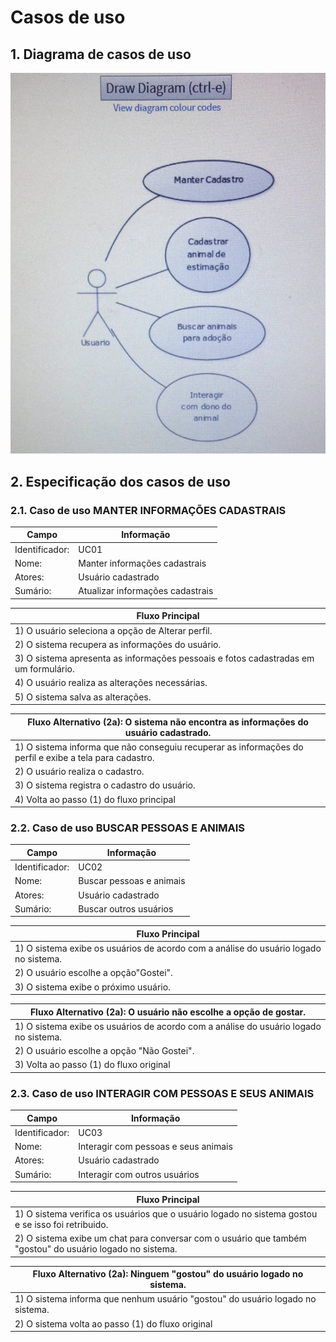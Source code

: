 # Casos de uso

## 1. Diagrama de casos de uso

![](diagrama.png)

## 2. Especificação dos casos de uso

### 2.1. Caso de uso **MANTER INFORMAÇÕES CADASTRAIS**

| Campo          | Informação        |
|---|---|
| Identificador: | UC01              |
| Nome:          | Manter informações cadastrais |
| Atores:        | Usuário cadastrado |
| Sumário:       | Atualizar informações cadastrais |

| Fluxo Principal |
|---|
| 1) O usuário seleciona a opção de Alterar perfil. |
| 2) O sistema recupera as informações do usuário.                   |
| 3) O sistema apresenta as informações pessoais e fotos cadastradas em um formulário. |
| 4) O usuário realiza as alterações necessárias. |
| 5) O sistema salva as alterações. |

| Fluxo Alternativo (2a): O sistema não encontra as informações do usuário cadastrado. |
|---|
| 1) O sistema informa que não conseguiu recuperar as informações do perfil e exibe a tela para cadastro. |
| 2) O usuário realiza o cadastro. |
| 3) O sistema registra o cadastro do usuário. |
| 4) Volta ao passo (1) do fluxo principal |

### 2.2. Caso de uso **BUSCAR PESSOAS E ANIMAIS**

| Campo          | Informação        |
|---|---|
| Identificador: | UC02              |
| Nome:          | Buscar pessoas e animais |
| Atores:        | Usuário cadastrado |
| Sumário:       | Buscar outros usuários |

| Fluxo Principal |
|---|
| 1) O sistema exibe os usuários de acordo com a análise do usuário logado no sistema. |
| 2) O usuário escolhe a opção"Gostei".                   |
| 3) O sistema exibe o próximo usuário. |

| Fluxo Alternativo (2a): O usuário não escolhe a opção de gostar. |
|---|
| 1) O sistema exibe os usuários de acordo com a análise do usuário logado no sistema. |
| 2) O usuário escolhe a opção "Não Gostei". |
| 3) Volta ao passo (1) do fluxo original |

### 2.3. Caso de uso **INTERAGIR COM PESSOAS E SEUS ANIMAIS**

| Campo          | Informação        |
|---|---|
| Identificador: | UC03              |
| Nome:          | Interagir com pessoas e seus animais |
| Atores:        | Usuário cadastrado |
| Sumário:       | Interagir com outros usuários |

| Fluxo Principal |
|---|
| 1) O sistema verifica os usuários que o usuário logado no sistema gostou e se isso foi retribuido. |
| 2) O sistema exibe um chat para conversar com o usuário que também "gostou" do usuário logado no sistema.                   |

| Fluxo Alternativo (2a): Ninguem "gostou" do usuário logado no sistema. |
|---|
| 1) O sistema informa que nenhum usuário "gostou" do usuário logado no sistema. |
| 2) O sistema volta ao passo (1) do fluxo original |

